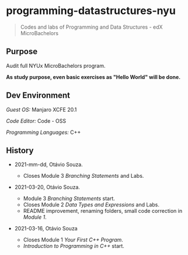 # programming-datastructures-nyu

> Codes and labs of Programming and Data Structures - edX MicroBachelors

## Purpose

Audit full NYUx MicroBachelors program.

**As study purpose, even basic exercises as "Hello World" will be done.**

## Dev Environment

_Guest OS:_ Manjaro XCFE 20.1

_Code Editor:_ Code - OSS

_Programming Languages:_ C++

## History

- 2021-mm-dd, Otávio Souza.
  - Closes Module 3 _Branching Statements_ and Labs.

- 2021-03-20, Otávio Souza.
  - Module 3 _Branching Statements_ start.
  - Closes Module 2 _Data Types and Expressions_ and Labs.
  - README improvement, renaming folders, small code correction in _Module 1_.

- 2021-03-16, Otávio Souza
  - Closes Module 1 _Your First C++ Program_.
  - _Introduction to Programming in C++_ start.
